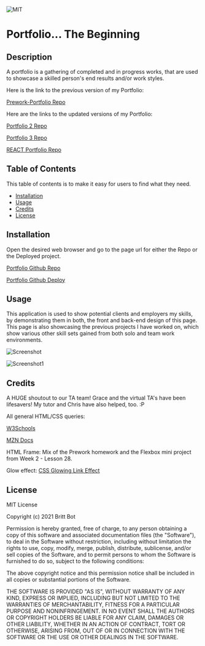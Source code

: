 ![MIT](https://img.shields.io/badge/License-MIT-yellow.svg)
# Portfolio... The Beginning

## Description 

A portfolio is a gathering of completed and in progress works, that are used to showcase a skilled person's end results and/or work styles. 


Here is the link to the previous version of my Portfolio:

[Prework-Portfolio Repo](https://github.com/britt-bot/Prework-Portfolio)


Here are the links to the updated versions of my Portfolio:

[Portfolio 2 Repo](https://github.com/britt-bot/08-updated_portfolio)

[Portfolio 3 Repo](https://github.com/britt-bot/16-Updated_Portfolio)

[REACT Portfolio Repo](https://github.com/britt-bot/20-React_Portfolio)


## Table of Contents 

This table of contents is to make it easy for users to find what they need.

* [Installation](#installation)
* [Usage](#usage)
* [Credits](#credits)
* [License](#license)


## Installation

Open the desired web browser and go to the page url for either the Repo or the Deployed project.

[Portfolio Github Repo](https://github.com/britt-bot/02-Portfolio)

[Portfolio Github Deploy](https://britt-bot.github.io/02-Portfolio/)


## Usage 

This application is used to show potential clients and employers my skills, by demonstrating them in both, the front and back-end design of this page. This page is also showcasing the previous projects I have worked on, which show various other skill sets gained from both solo and team work environments. 

![Screenshot](https://user-images.githubusercontent.com/77466708/114288814-f3da9780-9a37-11eb-894d-d305f0ff20db.png)

![Screenshot1](https://user-images.githubusercontent.com/77466708/114288810-f210d400-9a37-11eb-8e55-cdfc7015a262.png)


## Credits

A HUGE shoutout to our TA team! Grace and the virtual TA's have been lifesavers! 
My tutor and Chris have also helped, too. :P

All general HTML/CSS queries: 

[W3Schools](https://www.w3schools.com/)

[MZN Docs](https://developer.mozilla.org/en-US/)

HTML Frame: Mix of the Prework homework and the Flexbox mini project from Week 2 - Lesson 28.

Glow effect: [CSS Glowing Link Effect](https://www.sitepoint.com/css3-glowing-link-effect/)


## License

MIT License

Copyright (c) 2021 Britt Bot

Permission is hereby granted, free of charge, to any person obtaining a copy
of this software and associated documentation files (the "Software"), to deal
in the Software without restriction, including without limitation the rights
to use, copy, modify, merge, publish, distribute, sublicense, and/or sell
copies of the Software, and to permit persons to whom the Software is
furnished to do so, subject to the following conditions:

The above copyright notice and this permission notice shall be included in all
copies or substantial portions of the Software.

THE SOFTWARE IS PROVIDED "AS IS", WITHOUT WARRANTY OF ANY KIND, EXPRESS OR
IMPLIED, INCLUDING BUT NOT LIMITED TO THE WARRANTIES OF MERCHANTABILITY,
FITNESS FOR A PARTICULAR PURPOSE AND NONINFRINGEMENT. IN NO EVENT SHALL THE
AUTHORS OR COPYRIGHT HOLDERS BE LIABLE FOR ANY CLAIM, DAMAGES OR OTHER
LIABILITY, WHETHER IN AN ACTION OF CONTRACT, TORT OR OTHERWISE, ARISING FROM,
OUT OF OR IN CONNECTION WITH THE SOFTWARE OR THE USE OR OTHER DEALINGS IN THE
SOFTWARE.
